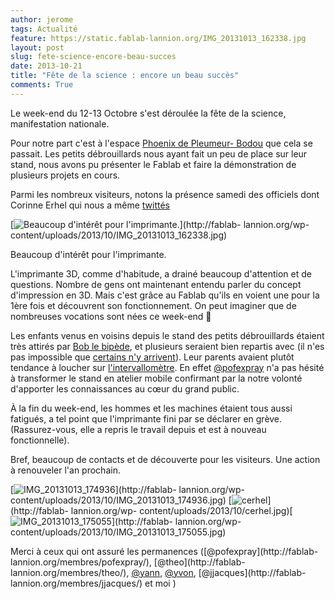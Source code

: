```yaml
---
author: jerome
tags: Actualité
feature: https://static.fablab-lannion.org/IMG_20131013_162338.jpg
layout: post
slug: fete-science-encore-beau-succes
date: 2013-10-21
title: "Fête de la science : encore un beau succès"
comments: True
---
```

Le week-end du 12-13 Octobre s'est déroulée la fête de la science,
manifestation nationale.

Pour notre part c'est à l'espace [Phoenix de Pleumeur-
Bodou](http://www.parcduradome.com/fetedelascience.html) que cela se passait.
Les petits débrouillards nous ayant fait un peu de place sur leur stand, nous
avons pu présenter le Fablab et faire la démonstration de plusieurs projets en
cours.

Parmi les nombreux visiteurs, notons la présence samedi des officiels dont
Corinne Erhel qui nous a même
[twittés](https://twitter.com/c_erhel_deputee/status/389054247062347776)

[![Beaucoup d'intérêt pour
l'imprimante.](https://static.fablab-lannion.org/IMG_20131013_162338-300x225.jpg)](http://fablab-
lannion.org/wp-content/uploads/2013/10/IMG_20131013_162338.jpg)

Beaucoup d'intérêt pour l'imprimante.

L'imprimante 3D, comme d'habitude, a drainé beaucoup d'attention et de
questions. Nombre de gens ont maintenant entendu parler du concept
d'impression en 3D. Mais c'est grâce au Fablab qu'ils en voient une pour la
1ère fois et découvrent son fonctionnement. On peut imaginer que de nombreuses
vocations sont nées ce week-end 🙂

Les enfants venus en voisins depuis le stand des petits débrouillards étaient
très attirés par [Bob le bipède](/wiki/index.php?title=Bob_le_Bipède), et
plusieurs seraient bien repartis avec (il n'es pas impossible que [certains
n'y arrivent](/mot/petits-debrouillards/)). Leur parents avaient plutôt
tendance à loucher sur
[l'intervallomètre](/wiki/index.php?title=Declencheur_photographique). En
effet [@pofexpray](http://fablab-lannion.org/membres/pofexpray/) n'a pas
hésité à transformer le stand en atelier mobile confirmant par la notre
volonté d'apporter les connaissances au cœur du grand public.

À la fin du week-end, les hommes et les machines étaient tous aussi fatigués,
a tel point que l'imprimante fini par se déclarer en grève. (Rassurez-vous,
elle a repris le travail depuis et est à nouveau fonctionnelle).

Bref, beaucoup de contacts et de découverte pour les visiteurs. Une action à
renouveler l'an prochain.

[![IMG_20131013_174936](https://static.fablab-lannion.org/IMG_20131013_174936-150x150.jpg)](http://fablab-
lannion.org/wp-content/uploads/2013/10/IMG_20131013_174936.jpg)
[![cerhel](https://static.fablab-lannion.org/cerhel-150x150.jpg)](http://fablab-
lannion.org/wp-
content/uploads/2013/10/cerhel.jpg)[![IMG_20131013_175055](https://static.fablab-lannion.org/IMG_20131013_175055-150x150.jpg)](http://fablab-
lannion.org/wp-content/uploads/2013/10/IMG_20131013_175055.jpg)

Merci à ceux qui ont assuré les permanences ([@pofexpray](http://fablab-
lannion.org/membres/pofexpray/), [@theo](http://fablab-
lannion.org/membres/theo/), [@yann](http://fablab-lannion.org/membres/yann/),
[@yvon](http://fablab-lannion.org/membres/yvon/), [@jjacques](http://fablab-
lannion.org/membres/jjacques/) et moi )


